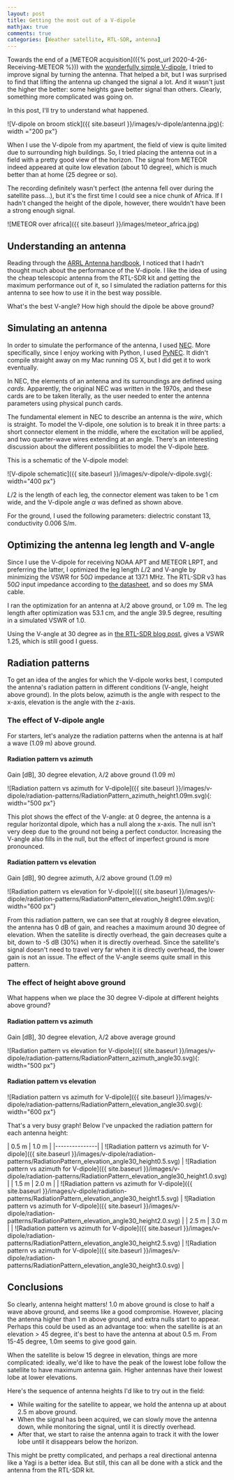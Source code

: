 ```yaml
---
layout: post
title: Getting the most out of a V-dipole
mathjax: true
comments: true
categories: [Weather satellite, RTL-SDR, antenna]
---
```


Towards the end of a [METEOR acquisition](({% post_url 2020-4-26-Receiving-METEOR %})) with the [wonderfully simple V-dipole](https://www.rtl-sdr.com/simple-noaameteor-weather-satellite-antenna-137-mhz-v-dipole/), I tried to improve signal by turning the antenna. That helped a bit, but I was surprised to find that lifting the antenna up changed the signal a lot. And it wasn't just the higher the better: some heights gave better signal than others. Clearly, something more complicated was going on. 

In this post, I'll try to understand what happened.

![V-dipole on broom stick]({{ site.baseurl }}/images/v-dipole/antenna.jpg){: width ="200 px"}

<!-- more -->

When I use the V-dipole from my apartment, the field of view is quite limited due to surrounding high buildings. So, I tried placing the antenna out in a field with a pretty good view of the horizon. The signal from METEOR indeed appeared at quite low elevation (about 10 degree), which is much better than at home (25 degree or so).

The recording definitely wasn't perfect (the antenna fell over during the satellite pass...), but it's the first time I could see a nice chunk of Africa. If I hadn't changed the height of the dipole, however, there wouldn't have been a strong enough signal.

![METEOR over africa]({{ site.baseurl }}/images/meteor_africa.jpg)

## Understanding an antenna

Reading through the [ARRL Antenna handbook](http://www.arrl.org/arrl-antenna-book), I noticed that I hadn't thought much about the performance of the V-dipole. I like the idea of using the cheap telescopic antenna from the RTL-SDR kit and getting the maximum performance out of it, so I simulated the radiation patterns for this antenna to see how to use it in the best way possible.

What's the best V-angle? How high should the dipole be above ground?

## Simulating an antenna

In order to simulate the performance of the antenna, I used [NEC](https://en.wikipedia.org/wiki/Numerical_Electromagnetics_Code). More specifically, since I enjoy working with Python, I used [PyNEC](https://github.com/tmolteno/python-necpp/tree/master/PyNEC). It didn't compile straight away on my Mac running OS X, but I did get it to work eventually.

In NEC, the elements of an antenna and its surroundings are defined using *cards*. Apparently, the original NEC was written in the 1970s, and these cards are to be taken literally, as the user needed to enter the antenna parameters using physical punch cards.

The fundamental element in NEC to describe an antenna is the *wire*, which is straight. To model the V-dipole, one solution is to break it in three parts: a short connector element in the middle, where the excitation will be applied, and two quarter-wave wires extending at an angle. There's an interesting discussion about the different possibilities to model the V-dipole [here](http://on5au.be/content/amod/amod108.html).

This is a schematic of the V-dipole model:

![V-dipole schematic]({{ site.baseurl }}/images/v-dipole/v-dipole.svg){: width="400 px"}

$L/2$ is the length of each leg, the connector element was taken to be 1 cm wide, and the V-dipole angle $\alpha$ was defined as shown above.

For the ground, I used the following parameters: dielectric constant 13, conductivity 0.006 S/m.

## Optimizing the antenna leg length and V-angle

Since I use the V-dipole for receiving NOAA APT and METEOR LRPT, and preferring the latter, I optimized the leg length $L/2$ and V-angle by minimizing the VSWR for $50 \Omega$ impedance at 137.1 MHz. The RTL-SDR v3 has $50 \Omega$ input impedance according to [the datasheet](https://www.rtl-sdr.com/wp-content/uploads/2018/02/RTL-SDR-Blog-V3-Datasheet.pdf), and so does my SMA cable.

I ran the optimization for an antenna at $\lambda/2$ above ground, or 1.09 m. The leg length after optimization was 53.1 cm, and the angle 39.5 degree, resulting in a simulated VSWR of 1.0.

Using the V-angle at 30 degree as in [the RTL-SDR blog post](https://www.rtl-sdr.com/simple-noaameteor-weather-satellite-antenna-137-mhz-v-dipole/), gives a VSWR 1.25, which is still good I guess.

## Radiation patterns

To get an idea of the angles for which the V-dipole works best, I computed the antenna's radiation pattern in different conditions (V-angle, height above ground). In the plots below, azimuth is the angle with respect to the x-axis, elevation is the angle with the z-axis.

### The effect of V-dipole angle

For starters, let's analyze the radiation patterns when the antenna is at half a wave (1.09 m) above ground.

#### Radiation pattern vs azimuth

Gain [dB], 30 degree elevation, $\lambda/2$ above ground (1.09 m)

![Radiation pattern vs azimuth for V-dipole]({{ site.baseurl }}/images/v-dipole/radiation-patterns/RadiationPattern_azimuth_height1.09m.svg){: width="500 px"}

This plot shows the effect of the V-angle: at 0 degree, the antenna is a regular horizontal dipole, which has a null along the x-axis. The null isn't very deep due to the ground not being a perfect conductor. Increasing the V-angle also fills in the null, but the effect of imperfect ground is more pronounced.

#### Radiation pattern vs elevation

Gain [dB], 90 degree azimuth, $\lambda/2$ above ground (1.09 m)

![Radiation pattern vs elevation for V-dipole]({{ site.baseurl }}/images/v-dipole/radiation-patterns/RadiationPattern_elevation_height1.09m.svg){: width="600 px"}

From this radiation pattern, we can see that at roughly 8 degree elevation, the antenna has 0 dB of gain, and reaches a maximum around 30 degree of elevation. When the satellite is directly overhead, the gain decreases quite a bit, down to -5 dB (30%) when it is directly overhead. Since the satellite's signal doesn't need to travel very far when it is directly overhead, the lower gain is not an issue. The effect of the V-angle seems quite small in this pattern.

### The effect of height above ground

What happens when we place the 30 degree V-dipole at different heights above ground?

#### Radiation pattern vs azimuth

Gain [dB], 30 degree elevation, $\lambda/2$ above average ground

![Radiation pattern vs elevation for V-dipole]({{ site.baseurl }}/images/v-dipole/radiation-patterns/RadiationPattern_azimuth_angle30.svg){: width="500 px"}

#### Radiation pattern vs elevation

![Radiation pattern vs azimuth for V-dipole]({{ site.baseurl }}/images/v-dipole/radiation-patterns/RadiationPattern_elevation_angle30.svg){: width="600 px"}

That's a very busy graph! Below I've unpacked the radiation pattern for each antenna height:

| 0.5 m | 1.0 m |
|---------------|
| ![Radiation pattern vs azimuth for V-dipole]({{ site.baseurl }}/images/v-dipole/radiation-patterns/RadiationPattern_elevation_angle30_height0.5.svg) | ![Radiation pattern vs azimuth for V-dipole]({{ site.baseurl }}/images/v-dipole/radiation-patterns/RadiationPattern_elevation_angle30_height1.0.svg) |
| 1.5 m | 2.0 m |
| ![Radiation pattern vs azimuth for V-dipole]({{ site.baseurl }}/images/v-dipole/radiation-patterns/RadiationPattern_elevation_angle30_height1.5.svg) | ![Radiation pattern vs azimuth for V-dipole]({{ site.baseurl }}/images/v-dipole/radiation-patterns/RadiationPattern_elevation_angle30_height2.0.svg) |
| 2.5 m | 3.0 m |
| ![Radiation pattern vs azimuth for V-dipole]({{ site.baseurl }}/images/v-dipole/radiation-patterns/RadiationPattern_elevation_angle30_height2.5.svg) | ![Radiation pattern vs azimuth for V-dipole]({{ site.baseurl }}/images/v-dipole/radiation-patterns/RadiationPattern_elevation_angle30_height3.0.svg) |

## Conclusions

So clearly, antenna height matters! 1.0 m above ground is close to half a wave above ground, and seems like a good compromise. However, placing the antenna higher than 1 m above ground, and extra nulls start to appear. Perhaps this could be used as an advantage too: when the satellite is at an elevation > 45 degree, it's best to have the antenna at about 0.5 m. From 15-45 degree, 1.0m seems to give good gain.

When the satellite is below 15 degree in elevation, things are more complicated: ideally, we'd like to have the peak of the lowest lobe follow the satellite to have maximum antenna gain. Higher antennas have their lowest lobe at lower elevations.

Here's the sequence of antenna heights I'd like to try out in the field:

* While waiting for the satellite to appear, we hold the antenna up at about 2.5 m above ground.
* When the signal has been acquired, we can slowly move the antenna down, while monitoring the signal, until it is directly overhead.
* After that, we start to raise the antenna again to track it with the lower lobe until it disappears below the horizon.

This might be pretty complicated, and perhaps a real directional antenna like a Yagi is a better idea. But still, this can all be done with a stick and the antenna from the RTL-SDR kit.
